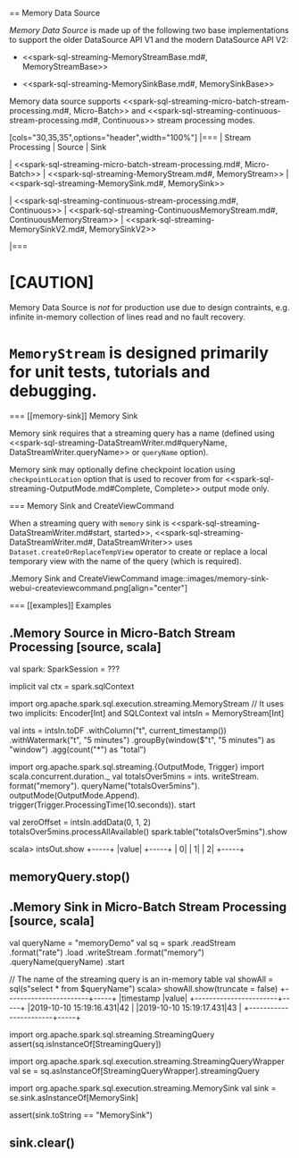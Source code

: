 == Memory Data Source

*Memory Data Source* is made up of the following two base implementations to support the older DataSource API V1 and the modern DataSource API V2:

* <<spark-sql-streaming-MemoryStreamBase.md#, MemoryStreamBase>>

* <<spark-sql-streaming-MemorySinkBase.md#, MemorySinkBase>>

Memory data source supports <<spark-sql-streaming-micro-batch-stream-processing.md#, Micro-Batch>> and <<spark-sql-streaming-continuous-stream-processing.md#, Continuous>> stream processing modes.

[cols="30,35,35",options="header",width="100%"]
|===
| Stream Processing
| Source
| Sink

| <<spark-sql-streaming-micro-batch-stream-processing.md#, Micro-Batch>>
| <<spark-sql-streaming-MemoryStream.md#, MemoryStream>>
| <<spark-sql-streaming-MemorySink.md#, MemorySink>>

| <<spark-sql-streaming-continuous-stream-processing.md#, Continuous>>
| <<spark-sql-streaming-ContinuousMemoryStream.md#, ContinuousMemoryStream>>
| <<spark-sql-streaming-MemorySinkV2.md#, MemorySinkV2>>

|===

[CAUTION]
====
Memory Data Source is *not* for production use due to design contraints, e.g. infinite in-memory collection of lines read and no fault recovery.

`MemoryStream` is designed primarily for unit tests, tutorials and debugging.
====

=== [[memory-sink]] Memory Sink

Memory sink requires that a streaming query has a name (defined using <<spark-sql-streaming-DataStreamWriter.md#queryName, DataStreamWriter.queryName>> or `queryName` option).

Memory sink may optionally define checkpoint location using `checkpointLocation` option that is used to recover from for <<spark-sql-streaming-OutputMode.md#Complete, Complete>> output mode only.

=== Memory Sink and CreateViewCommand

When a streaming query with `memory` sink is <<spark-sql-streaming-DataStreamWriter.md#start, started>>, <<spark-sql-streaming-DataStreamWriter.md#, DataStreamWriter>> uses `Dataset.createOrReplaceTempView` operator to create or replace a local temporary view with the name of the query (which is required).

.Memory Sink and CreateViewCommand
image::images/memory-sink-webui-createviewcommand.png[align="center"]

=== [[examples]] Examples

.Memory Source in Micro-Batch Stream Processing
[source, scala]
----
val spark: SparkSession = ???

implicit val ctx = spark.sqlContext

import org.apache.spark.sql.execution.streaming.MemoryStream
// It uses two implicits: Encoder[Int] and SQLContext
val intsIn = MemoryStream[Int]

val ints = intsIn.toDF
  .withColumn("t", current_timestamp())
  .withWatermark("t", "5 minutes")
  .groupBy(window($"t", "5 minutes") as "window")
  .agg(count("*") as "total")

import org.apache.spark.sql.streaming.{OutputMode, Trigger}
import scala.concurrent.duration._
val totalsOver5mins = ints.
  writeStream.
  format("memory").
  queryName("totalsOver5mins").
  outputMode(OutputMode.Append).
  trigger(Trigger.ProcessingTime(10.seconds)).
  start

val zeroOffset = intsIn.addData(0, 1, 2)
totalsOver5mins.processAllAvailable()
spark.table("totalsOver5mins").show

scala> intsOut.show
+-----+
|value|
+-----+
|    0|
|    1|
|    2|
+-----+

memoryQuery.stop()
----

.Memory Sink in Micro-Batch Stream Processing
[source, scala]
----
val queryName = "memoryDemo"
val sq = spark
  .readStream
  .format("rate")
  .load
  .writeStream
  .format("memory")
  .queryName(queryName)
  .start

// The name of the streaming query is an in-memory table
val showAll = sql(s"select * from $queryName")
scala> showAll.show(truncate = false)
+-----------------------+-----+
|timestamp              |value|
+-----------------------+-----+
|2019-10-10 15:19:16.431|42   |
|2019-10-10 15:19:17.431|43   |
+-----------------------+-----+

import org.apache.spark.sql.streaming.StreamingQuery
assert(sq.isInstanceOf[StreamingQuery])

import org.apache.spark.sql.execution.streaming.StreamingQueryWrapper
val se = sq.asInstanceOf[StreamingQueryWrapper].streamingQuery

import org.apache.spark.sql.execution.streaming.MemorySink
val sink = se.sink.asInstanceOf[MemorySink]

assert(sink.toString == "MemorySink")

sink.clear()
----
